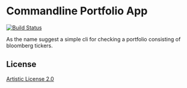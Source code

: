 # Commandline Portfolio App

[![Build Status](https://travis-ci.org/sylvarant/commandline-portfolio.svg)](https://travis-ci.org/sylvarant/commandline-portfolio)

As the name suggest a simple cli for checking a portfolio consisting
of bloomberg tickers.

## License

[Artistic License 2.0](http://www.perlfoundation.org/artistic_license_2_0)

